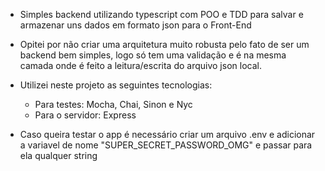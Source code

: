 * Simples backend utilizando typescript com POO e TDD para salvar e armazenar uns dados em formato json para o Front-End

* Opitei por não criar uma arquitetura muito robusta pelo fato de ser um backend bem simples, logo só tem uma validação e é na mesma camada onde é feito a leitura/escrita do arquivo json local.

* Utilizei neste projeto as seguintes tecnologias:
  - Para testes: Mocha, Chai, Sinon e Nyc
  - Para o servidor: Express

* Caso queira testar o app é necessário criar um arquivo .env e adicionar a variavel de nome "SUPER_SECRET_PASSWORD_OMG" e passar para ela qualquer string